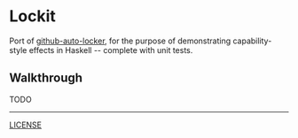 # Lockit

Port of [github-auto-locker][], for the purpose of demonstrating
capability-style effects in Haskell -- complete with unit tests.

[github-auto-locker]: https://github.com/presidentbeef/github-auto-locker

## Walkthrough

TODO

---

[LICENSE](./LICENSE)
